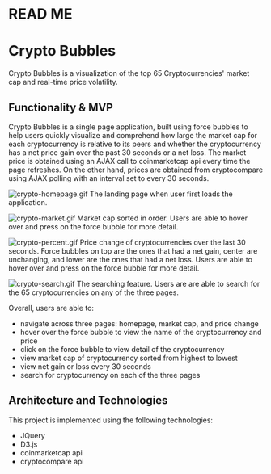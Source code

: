 # READ ME

# Crypto Bubbles

Crypto Bubbles is a visualization of the top 65 Cryptocurrencies' market cap and real-time price volatility.

## Functionality & MVP

Crypto Bubbles is a single page application, built using force bubbles to help users quickly visualize and comprehend how large the market cap for each cryptocurrency is relative to its peers and whether the cryptocurrency has a net price gain over the past 30 seconds or a net loss. The market price is obtained using an AJAX call to coinmarketcap api every time the page refreshes. On the other hand, prices are obtained from cryptocompare using AJAX polling with an interval set to every 30 seconds.

![crypto-homepage.gif](/readme/crypto-homepage.gif)
The landing page when user first loads the application.

![crypto-market.gif](/readme/crypto-market.gif)
Market cap sorted in order. Users are able to hover over and press on the force bubble for more detail.

![crypto-percent.gif](/readme/crypto-percent.gif)
Price change of cryptocurrencies over the last 30 seconds. Force bubbles on top are the ones that had a net gain, center are unchanging, and lower are the ones that had a net loss. Users are able to hover over and press on the force bubble for more detail.  

![crypto-search.gif](/readme/crypto-search.gif)
The searching feature. Users are are able to search for the 65 cryptocurrencies on any of the three pages.

Overall, users are able to:
- navigate across three pages: homepage, market cap, and price change
- hover over the force bubble to view the name of the cryptocurrency and price
- click on the force bubble to view detail of the cryptocurrency  
- view market cap of cryptocurrency sorted from highest to lowest
- view net gain or loss every 30 seconds
- search for cryptocurrency on each of the three pages


## Architecture and Technologies

This project is implemented using the following technologies:
- JQuery
- D3.js
- coinmarketcap api
- cryptocompare api
